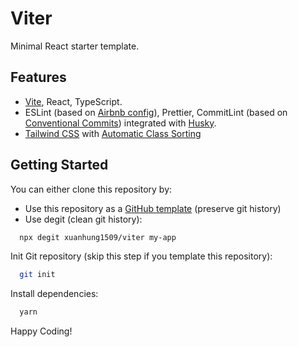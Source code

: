 # Viter

Minimal React starter template.

## Features

- [Vite](https://vitejs.dev/), React, TypeScript.
- ESLint (based on [Airbnb config](https://www.npmjs.com/package/eslint-config-airbnb-typescript)), Prettier, CommitLint (based on [Conventional Commits](https://github.com/conventional-changelog/commitlint/tree/master/@commitlint/config-conventional)) integrated with [Husky](https://typicode.github.io/husky/#/).
- [Tailwind CSS](https://tailwindcss.com/) with [Automatic Class Sorting](https://tailwindcss.com/blog/automatic-class-sorting-with-prettier)

## Getting Started

You can either clone this repository by:

- Use this repository as a [GitHub template](https://github.com/xuanhung1509/viter/generate) (preserve git history)
- Use degit (clean git history):

```sh
  npx degit xuanhung1509/viter my-app
```

Init Git repository (skip this step if you template this repository):

```sh
  git init
```

Install dependencies:

```sh
  yarn
```

Happy Coding!
